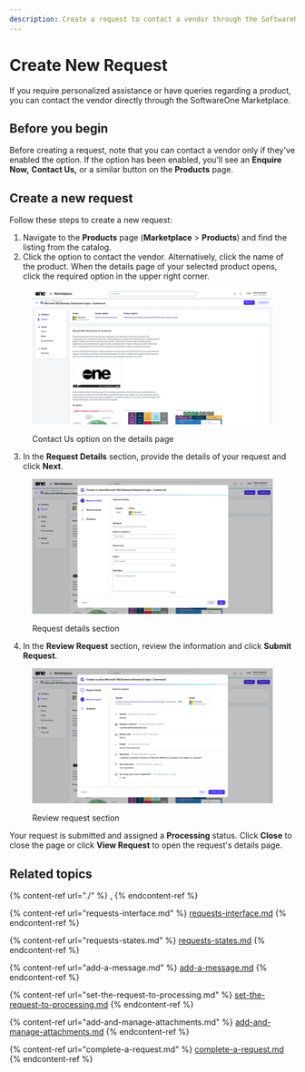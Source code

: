 ```yaml
---
description: Create a request to contact a vendor through the SoftwareOne Marketplace.
---
```


# Create New Request

If you require personalized assistance or have queries regarding a product, you can contact the vendor directly through the SoftwareOne Marketplace.

## Before you begin

Before creating a request, note that you can contact a vendor only if they've enabled the option. If the option has been enabled, you'll see an **Enquire Now,** **Contact Us,** or a similar button on the **Products** page.

## Create a new request

Follow these steps to create a new request:

1. Navigate to the **Products** page (**Marketplace** > **Products**) and find the listing from the catalog.
2. Click the option to contact the vendor. Alternatively, click the name of the product. When the details page of your selected product opens, click the required option in the upper right corner.

<figure><img src="../../../.gitbook/assets/image (393).png" alt=""><figcaption><p>Contact Us option on the details page</p></figcaption></figure>

3. In the **Request Details** section, provide the details of your request and click **Next**.

<figure><img src="../../../.gitbook/assets/image (394).png" alt=""><figcaption><p>Request details section</p></figcaption></figure>

4. In the **Review Request** section, review the information and click **Submit Request**.&#x20;

<figure><img src="../../../.gitbook/assets/image (395).png" alt=""><figcaption><p>Review request section</p></figcaption></figure>

Your request is submitted and assigned a **Processing** status. Click **Close** to close the page or click **View Request** to open the request's details page.

## Related topics

{% content-ref url="./" %}
[.](./)
{% endcontent-ref %}

{% content-ref url="requests-interface.md" %}
[requests-interface.md](requests-interface.md)
{% endcontent-ref %}

{% content-ref url="requests-states.md" %}
[requests-states.md](requests-states.md)
{% endcontent-ref %}

{% content-ref url="add-a-message.md" %}
[add-a-message.md](add-a-message.md)
{% endcontent-ref %}

{% content-ref url="set-the-request-to-processing.md" %}
[set-the-request-to-processing.md](set-the-request-to-processing.md)
{% endcontent-ref %}

{% content-ref url="add-and-manage-attachments.md" %}
[add-and-manage-attachments.md](add-and-manage-attachments.md)
{% endcontent-ref %}

{% content-ref url="complete-a-request.md" %}
[complete-a-request.md](complete-a-request.md)
{% endcontent-ref %}
